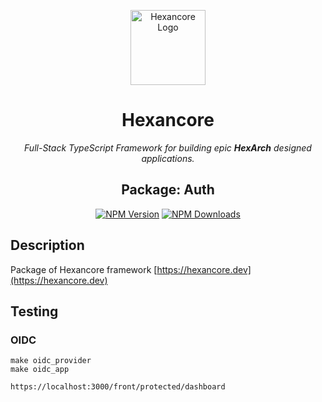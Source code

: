 <p align="center">
  <a href="https://hexancore.dev/" target="blank"><img src="https://avatars.githubusercontent.com/u/113235766?s=200&v=4" width="120" alt="Hexancore Logo" /></a>
</p>

<h1 align="center">Hexancore</h1>
<p align="center"><i>Full-Stack TypeScript Framework for building epic <b>HexArch</b> designed applications.</i></p>
<h2 align="center">Package: Auth</h2>
<p align="center">
  <a href="https://www.npmjs.com/package/@hexancore/auth"><img src="https://img.shields.io/npm/v/@hexancore/auth.svg" alt="NPM Version" /></a>
  <a href="https://www.npmjs.com/package/@hexancore/auth"><img src="https://img.shields.io/npm/dm/@hexancore/auth.svg" alt="NPM Downloads" /></a>
</p>

## Description

Package of Hexancore framework [https://hexancore.dev](https://hexancore.dev)

## Testing

### OIDC

```
make oidc_provider
make oidc_app

https://localhost:3000/front/protected/dashboard
```
